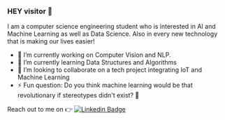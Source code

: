 ### HEY visitor :wave:

I am a computer science engineering student who is interested in AI and Machine Learning as well as Data Science. Also in every new technology that is making our lives easier!
- 🔭 I’m currently working on Computer Vision and NLP.
- 🌱 I’m currently learning Data Structures and Algorithms
- 👯 I’m looking to collaborate on a tech project integrating IoT and Machine Learning
- ⚡ Fun question: Do you think machine learning would be that revolutionary if stereotypes didn't exist? :thinking:

 Reach out to me on :point_right: [![Linkedin Badge](https://img.shields.io/badge/-Linkedin-4169E1?style=flat-square&logo=Linkedin&logoColor=white&&link=https://www.linkedin.com/in/kepa-perez/)](https://www.linkedin.com/in/kepa-perez)




